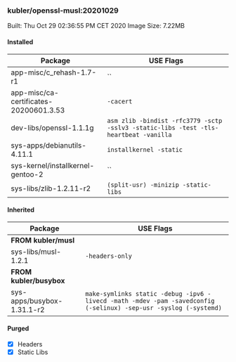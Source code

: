 ### kubler/openssl-musl:20201029

Built: Thu Oct 29 02:36:55 PM CET 2020
Image Size: 7.22MB

#### Installed
Package | USE Flags
--------|----------
app-misc/c_rehash-1.7-r1 | ``
app-misc/ca-certificates-20200601.3.53 | `-cacert`
dev-libs/openssl-1.1.1g | `asm zlib -bindist -rfc3779 -sctp -sslv3 -static-libs -test -tls-heartbeat -vanilla`
sys-apps/debianutils-4.11.1 | `installkernel -static`
sys-kernel/installkernel-gentoo-2 | ``
sys-libs/zlib-1.2.11-r2 | `(split-usr) -minizip -static-libs`
#### Inherited
Package | USE Flags
--------|----------
**FROM kubler/musl** |
sys-libs/musl-1.2.1 | `-headers-only`
**FROM kubler/busybox** |
sys-apps/busybox-1.31.1-r2 | `make-symlinks static -debug -ipv6 -livecd -math -mdev -pam -savedconfig (-selinux) -sep-usr -syslog (-systemd)`
#### Purged
- [x] Headers
- [x] Static Libs
